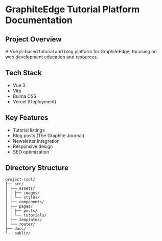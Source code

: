 # GraphiteEdge Tutorial Platform Documentation

## Project Overview

A Vue.js-based tutorial and blog platform for GraphiteEdge, focusing on web development education and resources.

## Tech Stack

- Vue 3
- Vite
- Bulma CSS
- Vercel (Deployment)

## Key Features

- Tutorial listings
- Blog posts (The Graphite Journal)
- Newsletter integration
- Responsive design
- SEO optimization

## Directory Structure

```
project-root/
├── src/
│ ├── assets/
│ │ ├── images/
│ │ └── styles/
│ ├── components/
│ ├── pages/
│ │ ├── posts/
│ │ └── tutorials/
│ ├── templates/
│ └── router/
├── docs/
└── public/
```
